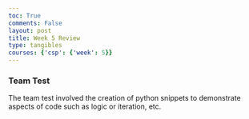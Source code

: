 ```yaml
---
toc: True
comments: False
layout: post
title: Week 5 Review
type: tangibles
courses: {'csp': {'week': 5}}
---
```


### Team Test
The team test involved the creation of python snippets to demonstrate aspects of code such as logic or iteration, etc.
